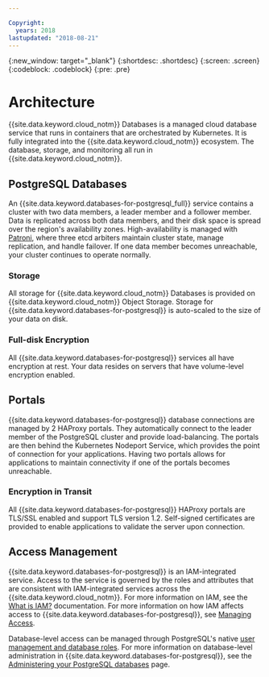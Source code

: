 ```yaml
---

Copyright:
  years: 2018
lastupdated: "2018-08-21"
---
```


{:new_window: target="_blank"}
{:shortdesc: .shortdesc}
{:screen: .screen}
{:codeblock: .codeblock}
{:pre: .pre}

# Architecture

{{site.data.keyword.cloud_notm}} Databases is a managed cloud database service that runs in containers that are orchestrated by Kubernetes. It is fully integrated into the {{site.data.keyword.cloud_notm}} ecosystem. The database, storage, and monitoring all run in {{site.data.keyword.cloud_notm}}.

## PostgreSQL Databases

An {{site.data.keyword.databases-for-postgresql_full}} service contains a cluster with two data members, a leader member and a follower member. Data is replicated across both data members, and their disk space is spread over the region's availability zones. High-availability is managed with [Patroni](https://github.com/zalando/patroni), where three etcd arbiters maintain cluster state, manage replication, and handle failover. If one data member becomes unreachable, your cluster continues to operate normally.

### Storage

All storage for {{site.data.keyword.cloud_notm}} Databases is provided on {{site.data.keyword.cloud_notm}} Object Storage. Storage for {{site.data.keyword.databases-for-postgresql}} is auto-scaled to the size of your data on disk.

### Full-disk Encryption

All {{site.data.keyword.databases-for-postgresql}} services all have encryption at rest. Your data resides on servers that have volume-level encryption enabled.

## Portals

{{site.data.keyword.databases-for-postgresql}} database connections are managed by 2 HAProxy portals. They automatically connect to the leader member of the PostgreSQL cluster and provide load-balancing. The portals are then behind the Kubernetes Nodeport Service, which provides the point of connection for your applications. Having two portals allows for applications to maintain connectivity if one of the portals becomes unreachable.

### Encryption in Transit

All {{site.data.keyword.databases-for-postgresql}} HAProxy portals are TLS/SSL enabled and support TLS version 1.2. Self-signed certificates are provided to enable applications to validate the server upon connection.

## Access Management

{{site.data.keyword.databases-for-postgresql}} is an IAM-integrated service. Access to the service is governed by the roles and attributes that are consistent with IAM-integrated services across the {{site.data.keyword.cloud_notm}}. For more information on IAM, see the [What is IAM?](https://console.{DomainName}/docs/iam/index.html#iamoverview) documentation. For more information on how IAM affects access to {{site.data.keyword.databases-for-postgresql}}, see [Managing Access](./access-management.html).

Database-level access can be managed through PostgreSQL's native [user management and database roles](https://www.postgresql.org/docs/current/static/database-roles.html). For more information on database-level administration in {{site.data.keyword.databases-for-postgresql}}, see the [Administering your PostgreSQL databases](./administering.html) page.

